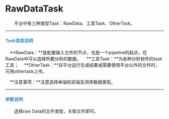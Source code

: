 # RawDataTask
　　平台中有三种类型Task：RawData、工具Task、OtherTask。
****
#### **<i class="glyphicon glyphicon-tags" aria-hidden="true" style="color:#3090C7"></i><span style="color:#3090C7"> Task类型说明**
　**RawData：**是配置输入文件的节点，也是一个pipeline的起点，在RawData中可以选择所要分析的数据。
　**工具Task：**为各种分析软件的task工具；
　**OtherTask：**非平台运行生成结果或需要使用平台以外的文件时，可用othertask上传。

　**注意事项：**注意选择单端和双端及测序数据类型。
****
#### **<i class="fa fa-cog" aria-hidden="true" style="color:#3090C7"></i><span style="color:#3090C7"> 参数说明**
　　选择raw Data的文件类型，关联文件即可。
